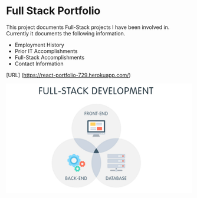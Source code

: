 # Full Stack Portfolio

This project documents Full-Stack projects I have been involved in.
Currently it documents the following information.

- Employment History
- Prior IT Accomplishments
- Full-Stack Accomplishments
- Contact Information

[URL] (https://react-portfolio-729.herokuapp.com/)

![Screen Shot ](public/images/FullStack.PNG)
